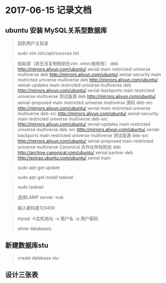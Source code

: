 # 2017-06-15 记录文档
## ubuntu **安装** MySQL关系型数据库
> 回到用户主目录

> sudo vim /etc/apt/sources.list

>粘贴源（若无法复制粘贴在vim .vimrc做修改）
deb http://mirrors.aliyun.com/ubuntu/ xenial main restricted universe multiverse
deb http://mirrors.aliyun.com/ubuntu/ xenial-security main restricted universe multiverse
deb http://mirrors.aliyun.com/ubuntu/ xenial-updates main restricted universe multiverse
deb http://mirrors.aliyun.com/ubuntu/ xenial-backports main restricted universe multiverse
测试版源
deb http://mirrors.aliyun.com/ubuntu/ xenial-proposed main restricted universe multiverse
源码
deb-src http://mirrors.aliyun.com/ubuntu/ xenial main restricted universe multiverse
deb-src http://mirrors.aliyun.com/ubuntu/ xenial-security main restricted universe multiverse
deb-src http://mirrors.aliyun.com/ubuntu/ xenial-updates main restricted universe multiverse
deb-src http://mirrors.aliyun.com/ubuntu/ xenial-backports main restricted universe multiverse
测试版源
deb-src http://mirrors.aliyun.com/ubuntu/ xenial-proposed main restricted universe multiverse
Canonical 合作伙伴和附加
deb http://archive.canonical.com/ubuntu/ xenial partner
deb http://extras.ubuntu.com/ubuntu/ xenial main

>sudo apt-get update

>sudo apt-get install tasksel

>sudo tasksel

>选择LAMP server ->ok

>输入密码是123456

>mysql -h主机地址 -u 用户名 -p 用户密码

>show databases
## 新建数据库stu
>create database stu
## 设计三张表

